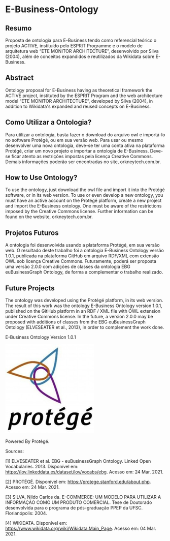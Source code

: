 # E-Business-Ontology

## Resumo

Proposta de ontologia para E-Business tendo como referencial teórico o projeto ACTIVE, instituído pelo ESPRIT Programme e o modelo de arquitetura web “ETE MONITOR ARCHITECTURE”, desenvolvido por Silva (2004), além de conceitos expandidos e reutilizados da Wikidata sobre E-Business.

## Abstract

Ontology proposal for E-Business having as theoretical framework the ACTIVE project, instituted by the ESPRIT Program and the web architecture model “ETE MONITOR ARCHITECTURE”, developed by Silva (2004), in addition to Wikidata's expanded and reused concepts on E-Business.

## Como Utilizar a Ontologia?

Para utilizar a ontologia, basta fazer o download do arquivo owl e importá-lo no software Protégé, ou em sua versão web. Para usar ou mesmo desenvolver uma nova ontologia, deve-se ter uma conta ativa na plataforma Protégé, criar um novo projeto e importar a ontologia de E-Business. Deve-se ficar atento as restrições impostas pela licença Creative Commons. Demais informações poderão ser encontradas no site, orkneytech.com.br.

## How to Use Ontology?

To use the ontology, just download the owl file and import it into the Protégé software, or in its web version. To use or even develop a new ontology, you must have an active account on the Protégé platform, create a new project and import the E-Business ontology. One must be aware of the restrictions imposed by the Creative Commons license. Further information can be found on the website, orkneytech.com.br.

## Projetos Futuros

A ontologia foi desenvolvida usando a plataforma Protégé, em sua versão web. O resultado deste trabalho foi a ontologia E-Business Ontology versão 1.0.1, publicada na plataforma GitHub em arquivo RDF/XML com extensão OWL sob licença Creative Commons. Futuramente, poderá ser proposta uma versão 2.0.0 com adições de classes da ontologia EBG euBusinessGraph Ontology, de forma a complementar o trabalho realizado.

## Future Projects

The ontology was developed using the Protégé platform, in its web version. The result of this work was the ontology E-Business Ontology version 1.0.1, published on the GitHub platform in an RDF / XML file with OWL extension under Creative Commons license. In the future, a version 2.0.0 may be proposed with additions of classes from the EBG euBusinessGraph Ontology (ELVESEATER et al., 2013), in order to complement the work done.

E-Business Ontology Version 1.0.1

![Protégé](imagesOnto/protégé.jpeg)

Powered By Protégé.

Sources:

[1] ELVESEATER et al. EBG - euBusinessGraph Ontology. Linked Open Vocabularies. 2013. Disponível em: https://lov.linkeddata.es/dataset/lov/vocabs/ebg. Acesso em: 24 Mar. 2021.

[2] PROTÉGÉ. Disponível em: https://protege.stanford.edu/about.php. Acesso em: 24 Mar. 2021. 

[3] SILVA, Nildo Carlos da. E-COMMERCE: UM MODELO PARA UTILIZAR A INFORMAÇÃO COMO UM PRODUTO COMERCIAL. Tese de Doutorado desenvolvida para o programa de pós-graduação PPEP da UFSC. Florianópolis: 2004.  

[4] WIKIDATA. Disponível em: https://www.wikidata.org/wiki/Wikidata:Main_Page. Acesso em: 04 Mar. 2021.
